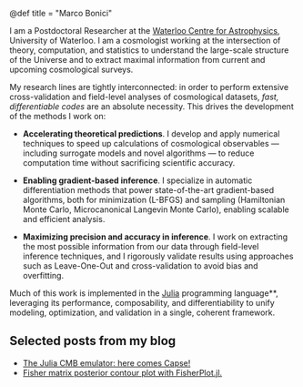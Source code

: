 @def title = "Marco Bonici"

I am a Postdoctoral Researcher at the [Waterloo Centre for Astrophysics](https://uwaterloo.ca/astrophysics-centre/), University of Waterloo.
I am a cosmologist working at the intersection of theory, computation, and statistics to understand the large-scale structure of the Universe and to extract maximal information from current and upcoming cosmological surveys.

My research lines are tightly interconnected: in order to perform extensive cross-validation and field-level analyses of cosmological datasets, *fast, differentiable codes* are an absolute necessity. This drives the development of the methods I work on:

- **Accelerating theoretical predictions**. I develop and apply numerical techniques to speed up calculations of cosmological observables — including surrogate models and novel algorithms — to reduce computation time without sacrificing scientific accuracy.

- **Enabling gradient-based inference**. I specialize in automatic differentiation methods that power state-of-the-art gradient-based algorithms, both for minimization (L-BFGS) and sampling (Hamiltonian Monte Carlo, Microcanonical Langevin Monte Carlo), enabling scalable and efficient analysis.

- **Maximizing precision and accuracy in inference**. I work on extracting the most possible information from our data through field-level inference techniques, and I rigorously validate results using approaches such as Leave-One-Out and cross-validation to avoid bias and overfitting.

Much of this work is implemented in the [Julia](https://docs.julialang.org/en/v1/) programming language**, leveraging its performance, composability, and differentiability to unify modeling, optimization, and validation in a single, coherent framework.

## Selected posts from my blog

* [The Julia CMB emulator: here comes Capse!](/blog/capse)
* [Fisher matrix posterior contour plot with FisherPlot.jl.](/blog/fisher-plot)
